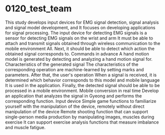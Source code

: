 # 0120_test_team

This study develops input devices for EMG signal detection, signal analysis and signal model development, and
It focuses on developing applications for signal processing.
The input device for detecting EMG signals is a sensor for detecting EMG signals on the wrist and arm
It must be able to attach and transmit signals obtained through wireless communication to the mobile environment
All.
Next, it should be able to detect which action the obtained signal corresponds to. Commands in advance
A hand motion model is generated by detecting and analyzing a hand motion signal for. Characteristics of the generated signal
The characteristics of the corresponding operation are machine-learned by setting marks and parameters. After that, the user's operation
When a signal is received, it is determined which behavior corresponds to this model and mobile language
It is used in the application.
Finally, the detected signal should be able to be processed in a mobile environment. Mobile conversion in real time
Develop an application that analyzes the signal in Gyeong and performs the corresponding function. Input device
Simple game functions to familiarize yourself with the manipulation of the device, remotely without direct manipulation of the device
Remote shooting function that can support single-person media production by manipulating images, muscles during exercise
It can support exercise analysis functions that measure imbalance and muscle fatigue.
